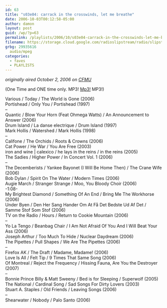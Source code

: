 ```yaml
---
id: 63
title: "s03e04: carrack in the crosswinds, let me breathe"
date: 2006-10-03T00:12:58-05:00
author: damon
layout: post
guid: /wp/?p=63
permalink: /playlists/2006/10/s03e04-carrack-in-the-crosswinds-let-me-breathe/
filename: https://storage.cloud.google.com/radioslipstream/radio/slipstream-s3e04.mp3
grbg: 29935616
  audio/mpeg
categories:
  - faves
  - PLAYLISTS
---
```


_originally aired October 2, 2006 on [CFMU](http://cfmu.mcmaster.ca)_

(One Time and ONE time only. MP3! [Mp3!](https://storage.cloud.google.com/radioslipstream/radio/slipstream-s3e04.mp3) MP3!)

Various / Today / The World is Gone (2006)  
Portishead / Only You / Portishead (1997)  
–  
Quantic / Blow Your Horn (Feat Ohmega Watts) / An Announcement to Answer (2006)  
Drum Island / La danse electrique / Drum Island (1997)  
Mark Hollis / Watershed / Mark Hollis (1998)  
–  
Califone / The Orchids / Roots & Crowns (2006)  
Cat Power / He War / You Are Free (2003)  
iron and wine | calexico / he lays in the reins / in the reins (2005)  
The Sadies / Higher Power / In Concert Vol. 1 (2006)  
–  
The Decemberists / Yankee Bayonet (I Will Be Home Then) / The Crane Wife (2006)  
Bob Dylan / Spirit On The Water / Modern Times (2006)  
Augie March / Stranger Strange / Moo, You Bloody Choir (2006)  
-1:08-  
My Brightest Diamond / Something Of An End / Bring Me The Workhorse (2006)  
Under Byen / Den Her Sang Hander Om At Få Det Bedste Ud Af Det / Samme Stof Som Stof (2006)  
TV on the Radio / Hours / Return to Cookie Mountain (2006)  
–  
Yo La Tengo / Beanbag Chair / I Am Not Afraid Of You And I Will Beat Your Ass (2006)  
Joseph Arthur / Too Much To Hide / Nuclear Daydream (2006)  
The Pipettes / Pull Shapes / We Are The Pipettes (2006)  
–  
Firefox AK / The Draft / Madame, Madame! (2006)  
Love Is All / Felt Tip / 9 Times That Same Song (2006)  
Of Montreal / Reject the Frequency / Hissing Fauna, Are You the Destroyer (2007)  
–  
Bonnie Prince Billy & Matt Sweeny / Bed is for Sleeping / Superwolf (2005)  
The National / Cardinal Song / Sad Songs For Dirty Lovers (2003)  
Stuart A. Staples / Old Friends / Leaving Songs (2006)  
–  
Shearwater / Nobody / Palo Santo (2006)
